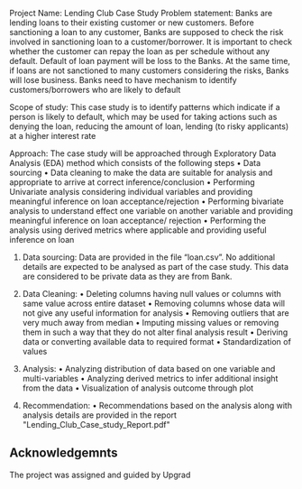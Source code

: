 Project Name: Lending Club Case Study
Problem statement:
Banks are lending loans to their existing customer or new customers. Before sanctioning a loan to any customer, Banks are supposed to check the risk involved in sanctioning loan to a customer/borrower. It is important to check whether the customer can repay the loan as per schedule without any default. Default of loan payment will be loss to the Banks. At the same time, if loans are not sanctioned to many customers considering the risks, Banks will lose business. Banks need to have mechanism to identify customers/borrowers who are likely to default

Scope of study:
This case study is to identify patterns which indicate if a person is likely to default, which may be used for taking actions such as denying the loan, reducing the amount of loan, lending (to risky applicants) at a higher interest rate

Approach:
The case study will be approached through Exploratory Data Analysis (EDA) method which consists of the following steps
•	Data sourcing
•	Data cleaning to make the data are suitable for analysis and appropriate to arrive at correct inference/conclusion
•	Performing Univariate analysis considering individual variables and providing meaningful inference on loan acceptance/rejection
•	Performing bivariate analysis to understand effect one variable on another variable and providing meaningful inference on loan       acceptance/ rejection
•	Performing the analysis using derived metrics where applicable and providing useful inference on loan

1. Data sourcing:
Data are provided in the file “loan.csv”. No additional details are expected to be analysed as part of the case study. This data are considered to be private data as they are from Bank.

2. Data Cleaning:
•	Deleting columns having null values or columns  with same value across entire dataset
•	Removing columns whose data will not give any useful information for analysis
•	Removing outliers that are very much away from median
•	Imputing missing values or removing them in such a way that they do not alter final analysis result
•	Deriving data or converting available data to required format
•	Standardization of values

3. Analysis:
•	Analyzing distribution of data based on one variable and multi-variables
•	Analyzing derived metrics to infer additional insight from the data
•	Visualization of analysis outcome through plot

4. Recommendation:
•	Recommendations based on the analysis along with analysis details are provided in the report "Lending_Club_Case_study_Report.pdf"

## Acknowledgemnts
The project was assigned and guided by Upgrad

